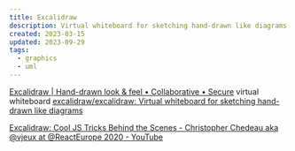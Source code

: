 ```yaml
---
title: Excalidraw
description: Virtual whiteboard for sketching hand-drawn like diagrams
created: 2023-03-15
updated: 2023-09-29
tags:
  - graphics
  - uml
---
```


[Excalidraw | Hand-drawn look & feel • Collaborative • Secure](https://excalidraw.com/) virtual whiteboard
[excalidraw/excalidraw: Virtual whiteboard for sketching hand-drawn like diagrams](https://github.com/excalidraw/excalidraw)

[Excalidraw: Cool JS Tricks Behind the Scenes - Christopher Chedeau aka @vjeux at @ReactEurope 2020 - YouTube](https://www.youtube.com/watch?v=fix2-SynPGE)
